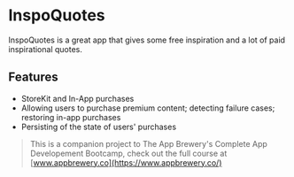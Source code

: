 # InspoQuotes

InspoQuotes is a great app that gives some free inspiration and a lot of paid inspirational quotes.  

## Features

* StoreKit and In-App purchases 
* Allowing users to purchase premium content; detecting failure cases; restoring in-app purchases
* Persisting of the state of users' purchases



>This is a companion project to The App Brewery's Complete App Developement Bootcamp, check out the full course at [www.appbrewery.co](https://www.appbrewery.co/)
